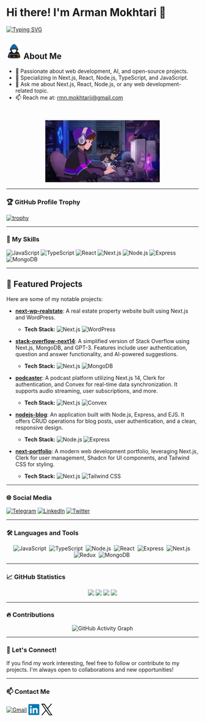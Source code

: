 # Hi there! I'm Arman Mokhtari 👋
[![Typing SVG](https://readme-typing-svg.herokuapp.com?color=%2336BCF7&center=true&vCenter=true&width=600&lines=A+Full-stack+Web+Developer;Passionate+about+AI+and+Open+Source+projects;Always+Learning+and+Growing)](https://git.io/typing-svg)
## <img src="https://github.com/0xAbdulKhalid/0xAbdulKhalid/raw/main/assets/mdImages/about_me.gif" width="40px"> About Me
- 👀 Passionate about web development, AI, and open-source projects.
- 💼 Specializing in Next.js, React, Node.js, TypeScript, and JavaScript.
- 💬 Ask me about Next.js, React, Node.js, or any web development-related topic.
- 📫 Reach me at: [rmn.mokhtarii@gmail.com](mailto:rmn.mokhtarii@gmail.com)
<br>
<p align="center">
  <img alt="developer" width="300" height="auto" src="assets/dev.gif"/>
</p>
<hr>

### 🏆 GitHub Profile Trophy
[![trophy](https://github-profile-trophy.vercel.app/?username=arman-mokhtari&theme=onedark)](https://github.com/ryo-ma/github-profile-trophy)

<hr>

### 🔧 My Skills
![JavaScript](https://img.shields.io/badge/-JavaScript-F7DF1E?style=flat&logo=JavaScript&logoColor=black)
![TypeScript](https://img.shields.io/badge/-TypeScript-3178C6?style=flat&logo=TypeScript&logoColor=white)
![React](https://img.shields.io/badge/-React-61DAFB?style=flat&logo=React&logoColor=black)
![Next.js](https://img.shields.io/badge/-Next.js-000000?style=flat&logo=Next.js&logoColor=white)
![Node.js](https://img.shields.io/badge/-Node.js-339933?style=flat&logo=Node.js&logoColor=white)
![Express](https://img.shields.io/badge/-Express-000000?style=flat&logo=Express&logoColor=white)
![MongoDB](https://img.shields.io/badge/-MongoDB-47A248?style=flat&logo=MongoDB&logoColor=white)

<hr>

## 🚀 **Featured Projects**
Here are some of my notable projects:

- [**next-wp-realstate**](https://github.com/arman-mokhtari/next-wp-realstate): A real estate property website built using Next.js and WordPress. 
  - **Tech Stack:** ![Next.js](https://img.shields.io/badge/Next.js-000000?style=flat&logo=Next.js&logoColor=white) ![WordPress](https://img.shields.io/badge/WordPress-21759B?style=flat&logo=WordPress&logoColor=white)
  
- [**stack-overflow-next14**](https://github.com/arman-mokhtari/stack-overflow-next14): A simplified version of Stack Overflow using Next.js, MongoDB, and GPT-3. Features include user authentication, question and answer functionality, and AI-powered suggestions.
  - **Tech Stack:** ![Next.js](https://img.shields.io/badge/Next.js-000000?style=flat&logo=Next.js&logoColor=white) ![MongoDB](https://img.shields.io/badge/MongoDB-47A248?style=flat&logo=MongoDB&logoColor=white)
  
- [**podcaster**](https://github.com/arman-mokhtari/podcaster): A podcast platform utilizing Next.js 14, Clerk for authentication, and Convex for real-time data synchronization. It supports audio streaming, user subscriptions, and more.
  - **Tech Stack:** ![Next.js](https://img.shields.io/badge/Next.js-000000?style=flat&logo=Next.js&logoColor=white) ![Convex](https://img.shields.io/badge/Convex-000000?style=flat&logo=Convex&logoColor=white)
  
- [**nodejs-blog**](https://github.com/arman-mokhtari/nodejs-blog): An application built with Node.js, Express, and EJS. It offers CRUD operations for blog posts, user authentication, and a clean, responsive design.
  - **Tech Stack:** ![Node.js](https://img.shields.io/badge/Node.js-339933?style=flat&logo=Node.js&logoColor=white) ![Express](https://img.shields.io/badge/Express-000000?style=flat&logo=Express&logoColor=white)
  
- [**next-portfolio**](https://github.com/arman-mokhtari/next-portfolio): A modern web development portfolio, leveraging Next.js, Clerk for user management, Shadcn for UI components, and Tailwind CSS for styling.
  - **Tech Stack:** ![Next.js](https://img.shields.io/badge/Next.js-000000?style=flat&logo=Next.js&logoColor=white) ![Tailwind CSS](https://img.shields.io/badge/Tailwind%20CSS-38B2AC?style=flat&logo=Tailwind%20CSS&logoColor=white)

<hr>

### 🌐 Social Media
[![Telegram](https://img.shields.io/badge/Telegram-2CA5E0?style=for-the-badge&logo=telegram&logoColor=white)](https://t.me/Arman_Workfolio)
[![LinkedIn](https://img.shields.io/badge/LinkedIn-0077B5?style=for-the-badge&logo=linkedin&logoColor=white)](https://www.linkedin.com/in/arman-mokhtari/)
[![Twitter](https://img.shields.io/badge/Twitter-1DA1F2?style=for-the-badge&logo=twitter&logoColor=white)](https://twitter.com/arman_mokhtari)

<hr>

### 🛠️ Languages and Tools
<p align="center">
  <img src="https://cdn.jsdelivr.net/gh/devicons/devicon/icons/javascript/javascript-original.svg" title="JavaScript" alt="JavaScript" width="40" height="40"/>&nbsp;
  <img src="https://cdn.jsdelivr.net/gh/devicons/devicon/icons/typescript/typescript-original.svg" title="TypeScript" alt="TypeScript" width="40" height="40"/>&nbsp;
  <img src="https://cdn.jsdelivr.net/gh/devicons/devicon/icons/nodejs/nodejs-original.svg" title="Node.js" alt="Node.js" width="40" height="40"/>&nbsp;
  <img src="https://cdn.jsdelivr.net/gh/devicons/devicon/icons/react/react-original.svg" title="React" alt="React" width="40" height="40"/>&nbsp;
  <img src="https://cdn.jsdelivr.net/gh/devicons/devicon/icons/express/express-original.svg" title="Express" alt="Express" width="40" height="40"/>&nbsp;
  <img src="https://cdn.jsdelivr.net/gh/devicons/devicon/icons/nextjs/nextjs-original-wordmark.svg" title="Next.js" alt="Next.js" width="40" height="40"/>&nbsp;
  <img src="https://cdn.jsdelivr.net/gh/devicons/devicon/icons/redux/redux-original.svg" title="Redux" alt="Redux" width="40" height="40"/>&nbsp;
  <img src="https://cdn.jsdelivr.net/gh/devicons/devicon/icons/mongodb/mongodb-original.svg" title="MongoDB" alt="MongoDB" width="40" height="40"/>&nbsp;
</p>

<hr>

### 📈 GitHub Statistics
<p align="center">
  <img width="400" src="https://github-readme-stats.vercel.app/api?username=arman-mokhtari&show_icons=true&theme=vision-friendly-dark">
  <img width="400" src="https://github-readme-stats.vercel.app/api/top-langs/?username=arman-mokhtari&layout=compact&theme=vision-friendly-dark">
  <img width="400" src="https://github-readme-streak-stats.herokuapp.com/?user=arman-mokhtari&theme=dark">
  <img width="400" src="https://github-profile-summary-cards.vercel.app/api/cards/profile-details?username=arman-mokhtari&theme=vue">
</p>

<hr>

### 🔥 Contributions
<p align="center">
  <img src="https://github-readme-activity-graph.vercel.app/graph?username=arman-mokhtari&theme=github-dark&hide_border=true" alt="GitHub Activity Graph">
</p>

<hr>

### 🌟 Let's Connect!
If you find my work interesting, feel free to follow or contribute to my projects. I'm always open to collaborations and new opportunities!

---

### 📫 Contact Me
<p align="left">
  <a href="mailto:rmn.mokhtarii@gmail.com"><img align="center" src="https://raw.githubusercontent.com/simple-icons/simple-icons/develop/icons/gmail.svg" alt="Gmail" height="30" width="30" /></a>
  <a href="https://www.linkedin.com/in/arman-mokhtari/" target="_blank"><img align="center" src="https://raw.githubusercontent.com/devicons/devicon/master/icons/linkedin/linkedin-original.svg" alt="LinkedIn" height="30" width="30" /></a>
  <a href="https://twitter.com/arman_mokhtari" target="_blank"><img align="center" src="https://raw.githubusercontent.com/devicons/devicon/master/icons/twitter/twitter-original.svg" alt="Twitter" height="30" width="30" /></a>
</p>
